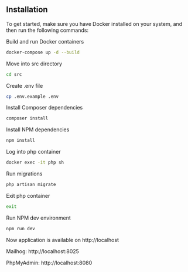 ## Installation

To get started, make sure you have Docker installed on your system, and then run the following commands:

Build and run Docker containers

```bash
docker-compose up -d --build
```

Move into src directory
```bash
cd src
```

Create .env file
```bash
cp .env.example .env
```

Install Composer dependencies
```bash
composer install
```

Install NPM dependencies
```bash
npm install
```

Log into php container
```bash
docker exec -it php sh
```

Run migrations
```bash
php artisan migrate
```

Exit php container
```bash
exit
```

Run NPM dev environment
```bash
npm run dev
```

Now application is available on http://localhost

Mailhog: http://localhost:8025

PhpMyAdmin: http://localhost:8080
